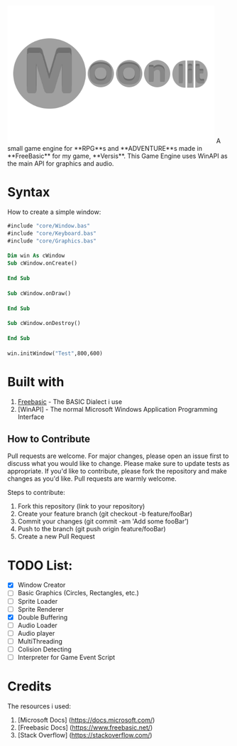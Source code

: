 <img src='./img/logo.png'>
A small game engine for **RPG**s and **ADVENTURE**s made in **FreeBasic** for my game, **Versis**.
This Game Engine uses WinAPI as the main API for graphics and audio.

# Syntax
How to create a simple window:
```vb
#include "core/Window.bas"
#include "core/Keyboard.bas"
#include "core/Graphics.bas"

Dim win As cWindow
Sub cWindow.onCreate()

End Sub

Sub cWindow.onDraw()

End Sub

Sub cWindow.onDestroy()

End Sub

win.initWindow("Test",800,600)

```
# Built with
1. [Freebasic](https://www.freebasic.net/) - The BASIC Dialect i use
2. [WinAPI] - The normal Microsoft Windows Application Programming Interface


## How to Contribute
Pull requests are welcome. For major changes, please open an issue first to discuss what you would like to change. Please make sure to update tests as appropriate. If you'd like to contribute, please fork the repository and make changes as you'd like. Pull requests are warmly welcome.

Steps to contribute:
1. Fork this repository (link to your repository)
2. Create your feature branch (git checkout -b feature/fooBar)
3. Commit your changes (git commit -am 'Add some fooBar')
4. Push to the branch (git push origin feature/fooBar)
5. Create a new Pull Request

# TODO List:
* [x] Window Creator
* [ ] Basic Graphics (Circles, Rectangles, etc.)
* [ ] Sprite Loader
* [ ] Sprite Renderer
* [x] Double Buffering
* [ ] Audio Loader
* [ ] Audio player
* [ ] MultiThreading
* [ ] Colision Detecting
* [ ] Interpreter for Game Event Script

# Credits
The resources i used:
1. [Microsoft Docs] (https://docs.microsoft.com/)
2. [Freebasic Docs] (https://www.freebasic.net/)
3. [Stack Overflow] (https://stackoverflow.com/)
